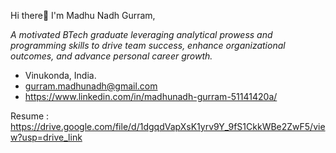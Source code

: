 Hi there👋 I'm Madhu Nadh Gurram,
 
_A motivated BTech graduate leveraging analytical prowess and programming skills to drive team success, enhance organizational outcomes, and advance personal career growth._

<!--
**MadhuNadhGurram/MadhuNadhGurram** is a ✨ _special_ ✨ repository because its `README.md` (this file) appears on your GitHub profile.

Here are some ideas to get you started:

- 🔭 I’m currently working on ...
- 🌱 I’m currently learning ...
- 👯 I’m looking to collaborate on ...
- 🤔 I’m looking for help with ...
- 💬 Ask me about ...
-->
- Vinukonda, India.
- gurram.madhunadh@gmail.com
- https://www.linkedin.com/in/madhunadh-gurram-51141420a/

Resume : https://drive.google.com/file/d/1dgqdVapXsK1yrv9Y_9fS1CkkWBe2ZwF5/view?usp=drive_link


